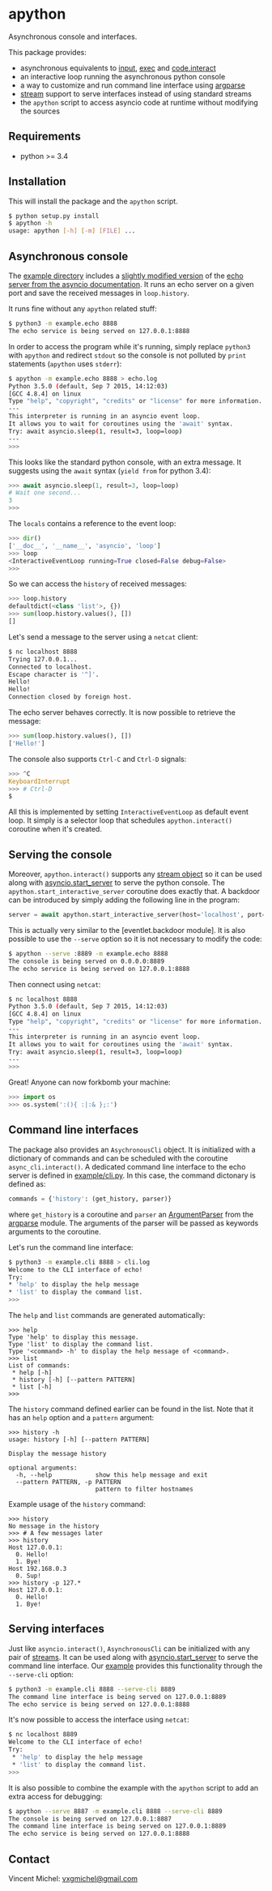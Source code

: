 apython
=======

Asynchronous console and interfaces.

This package provides:
 - asynchronous equivalents to [input], [exec] and [code.interact]
 - an interactive loop running the asynchronous python console
 - a way to customize and run command line interface using [argparse]
 - [stream] support to serve interfaces instead of using standard streams
 - the `apython` script to access asyncio code at runtime without modifying
   the sources

[input]: https://docs.python.org/3/library/functions.html#input
[exec]: https://docs.python.org/3/library/functions.html#exec
[code.interact]: https://docs.python.org/2/library/code.html#code.interact
[stream]: https://docs.python.org/3.4/library/asyncio-stream.html


Requirements
------------

 - python >= 3.4


Installation
------------

This will install the package and the `apython` script.

```bash
$ python setup.py install
$ apython -h
usage: apython [-h] [-m] [FILE] ...
```

Asynchronous console
--------------------

The [example directory] includes a [slightly modified version] of the
[echo server from the asyncio documentation]. It runs an echo server on a
given port and save the received messages in `loop.history`.

It runs fine without any `apython` related stuff:

```bash
$ python3 -m example.echo 8888
The echo service is being served on 127.0.0.1:8888
```

In order to access the program while it's running, simply replace `python3`
with `apython` and redirect `stdout` so the console is not polluted by `print`
statements (`apython` uses `stderr`):

```bash
$ apython -m example.echo 8888 > echo.log
Python 3.5.0 (default, Sep 7 2015, 14:12:03)
[GCC 4.8.4] on linux
Type "help", "copyright", "credits" or "license" for more information.
---
This interpreter is running in an asyncio event loop.
It allows you to wait for coroutines using the 'await' syntax.
Try: await asyncio.sleep(1, result=3, loop=loop)
---
>>>
```

This looks like the standard python console, with an extra message. It
suggests using the `await` syntax (`yield from` for python 3.4):

```python
>>> await asyncio.sleep(1, result=3, loop=loop)
# Wait one second...
3
>>>
```

The `locals` contains a reference to the event loop:

```python
>>> dir()
['__doc__', '__name__', 'asyncio', 'loop']
>>> loop
<InteractiveEventLoop running=True closed=False debug=False>
>>>
```

So we can access the `history` of received messages:

```python
>>> loop.history
defaultdict(<class 'list'>, {})
>>> sum(loop.history.values(), [])
[]
```

Let's send a message to the server using a `netcat` client:

```bash
$ nc localhost 8888
Trying 127.0.0.1...
Connected to localhost.
Escape character is '^]'.
Hello!
Hello!
Connection closed by foreign host.
```

The echo server behaves correctly. It is now possible to retrieve the message:

```python
>>> sum(loop.history.values(), [])
['Hello!']
```

The console also supports `Ctrl-C` and `Ctrl-D` signals:

```python
>>> ^C
KeyboardInterrupt
>>> # Ctrl-D
$
```

All this is implemented by setting `InteractiveEventLoop` as default event
loop. It simply is a selector loop that schedules `apython.interact()`
coroutine when it's created.


Serving the console
-------------------

Moreover, `apython.interact()` supports any [stream object] so it can be used
along with [asyncio.start_server] to serve the python console. The
`apython.start_interactive_server` coroutine does exactly that. A backdoor can
be introduced by simply adding the following line in the program:

```python
server = await apython.start_interactive_server(host='localhost', port=8000)
```

This is actually very similar to the [eventlet.backdoor module]. It is also
possible to use the `--serve` option so it is not necessary to modify the
code:

```bash
$ apython --serve :8889 -m example.echo 8888
The console is being served on 0.0.0.0:8889
The echo service is being served on 127.0.0.1:8888
```

Then connect using `netcat`:

```bash
$ nc localhost 8888
Python 3.5.0 (default, Sep 7 2015, 14:12:03)
[GCC 4.8.4] on linux
Type "help", "copyright", "credits" or "license" for more information.
---
This interpreter is running in an asyncio event loop.
It allows you to wait for coroutines using the 'await' syntax.
Try: await asyncio.sleep(1, result=3, loop=loop)
---
>>>
```

Great! Anyone can now forkbomb your machine:

```python
>>> import os
>>> os.system(':(){ :|:& };:')
```

[example directory]: example
[slightly modified version]: example/echo.py
[echo server from the asyncio documentation]: https://docs.python.org/3/library/asyncio-stream.html#tcp-echo-server-using-streams
[stream object]: https://docs.python.org/3.4/library/asyncio-stream.html
[asyncio.start_server]: https://docs.python.org/3.4/library/asyncio-stream.html#asyncio.start_server
[apython.server]: apython/server.py
[eventlet.backdoor]: http://eventlet.net/doc/modules/backdoor.html#backdoor-python-interactive-interpreter-within-a-running-process


Command line interfaces
-----------------------

The package also provides an `AsychronousCli` object. It is initialized with a
dictionary of commands and can be scheduled with the coroutine
`async_cli.interact()`.  A dedicated command line interface to the echo server
is defined in [example/cli.py]. In this case, the command dictonary is defined
as:

```python
commands = {'history': (get_history, parser)}
```

where `get_history` is a coroutine and `parser` an [ArgumentParser] from the
[argparse] module.  The arguments of the parser will be passed as keywords
arguments to the coroutine.

Let's run the command line interface:

```bash
$ python3 -m example.cli 8888 > cli.log
Welcome to the CLI interface of echo!
Try:
* 'help' to display the help message
* 'list' to display the command list.
>>>
```

The `help` and `list` commands are generated automatically:

```none
>>> help
Type 'help' to display this message.
Type 'list' to display the command list.
Type '<command> -h' to display the help message of <command>.
>>> list
List of commands:
 * help [-h]
 * history [-h] [--pattern PATTERN]
 * list [-h]
>>>
```

The `history` command defined earlier can be found in the list. Note that it
has an `help` option and a `pattern` argument:

```none
>>> history -h
usage: history [-h] [--pattern PATTERN]

Display the message history

optional arguments:
  -h, --help            show this help message and exit
  --pattern PATTERN, -p PATTERN
                        pattern to filter hostnames
```

Example usage of the `history` command:

```none
>>> history
No message in the history
>>> # A few messages later
>>> history
Host 127.0.0.1:
  0. Hello!
  1. Bye!
Host 192.168.0.3
  0. Sup!
>>> history -p 127.*
Host 127.0.0.1:
  0. Hello!
  1. Bye!
```


Serving interfaces
------------------

Just like `asyncio.interact()`, `AsynchronousCli` can be initialized with any
pair of [streams]. It can be used along with [asyncio.start_server] to serve
the command line interface. Our [example][example/cli.py] provides this functionality
through the `--serve-cli` option:

```bash
$ python3 -m example.cli 8888 --serve-cli 8889
The command line interface is being served on 127.0.0.1:8889
The echo service is being served on 127.0.0.1:8888
```

It's now possible to access the interface using `netcat`:

```bash
$ nc localhost 8889
Welcome to the CLI interface of echo!
Try:
 * 'help' to display the help message
 * 'list' to display the command list.
>>>
```

It is also possible to combine the example with the `apython` script to add
an extra access for debugging:

```bash
$ apython --serve 8887 -m example.cli 8888 --serve-cli 8889
The console is being served on 127.0.0.1:8887
The command line interface is being served on 127.0.0.1:8889
The echo service is being served on 127.0.0.1:8888
```

[example/cli.py]: example/cli.py
[ArgumentParser]: https://docs.python.org/dev/library/argparse.html#argparse.ArgumentParser
[argparse]: https://docs.python.org/dev/library/argparse.html
[streams]: https://docs.python.org/3.4/library/asyncio-stream.html
[asyncio.start_server]: https://docs.python.org/3.4/library/asyncio-stream.html#asyncio.start_server


Contact
-------

Vincent Michel: vxgmichel@gmail.com
